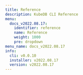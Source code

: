 ```yaml
---
title: Reference
description: KubeDB CLI Reference
menu:
  docs_v2022.08.17:
    identifier: reference
    name: Reference
    weight: 1000
    pre: dropdown
menu_name: docs_v2022.08.17
info:
  cli: v0.0.10
  installer: v2022.08.17
  version: v2022.08.17
---
```


